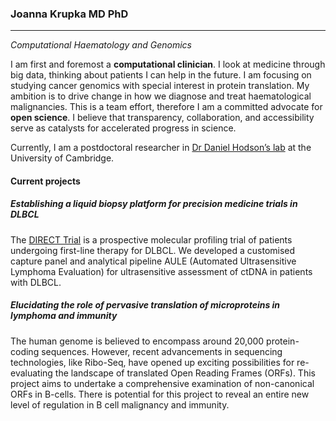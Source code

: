 ### Joanna Krupka MD PhD

---
_Computational Haematology and Genomics_

I am first and foremost a **computational clinician**. I look at medicine through big data, thinking about patients I can help in the future. I am focusing on studying cancer genomics with special interest in protein translation. My ambition is to drive change in how we diagnose and treat haematological malignancies. This is a team effort, therefore I am a committed advocate for **open science**. I believe that transparency, collaboration, and accessibility serve as catalysts for accelerated progress in science. 

Currently, I am a postdoctoral researcher in [Dr Daniel Hodson’s lab](https://www.stemcells.cam.ac.uk/people/pi/hodson) at the University of Cambridge. 

#### Current projects

##### Establishing a liquid biopsy platform for precision medicine trials in DLBCL 

The [DIRECT Trial](https://www.youtube.com/watch?v=tgl6z_Y7IyI) is a prospective molecular profiling trial of patients undergoing first-line therapy for DLBCL. We developed a customised capture panel and analytical pipeline AULE (Automated Ultrasensitive Lymphoma Evaluation) for ultrasensitive assessment of ctDNA in patients with DLBCL. 

##### Elucidating the role of pervasive translation of microproteins in lymphoma and immunity 

The human genome is believed to encompass around 20,000 protein-coding sequences. However, recent advancements in sequencing technologies, like Ribo-Seq, have opened up exciting possibilities for re-evaluating the landscape of translated Open Reading Frames (ORFs). This project aims to undertake a comprehensive examination of non-canonical ORFs in B-cells. There is potential for this project to reveal an entire new level of regulation in B cell malignancy and immunity. 
